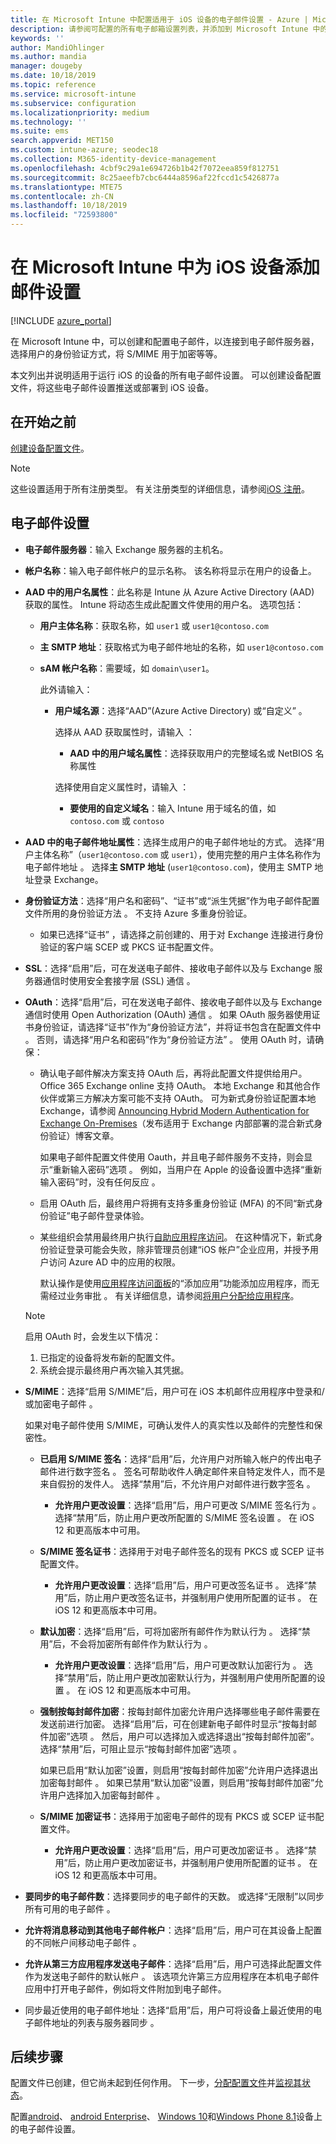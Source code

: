 ```yaml
---
title: 在 Microsoft Intune 中配置适用于 iOS 设备的电子邮件设置 - Azure | Microsoft Docs
description: 请参阅可配置的所有电子邮箱设置列表，并添加到 Microsoft Intune 中的 iOS 设备，包括使用 Exchange 服务器和从 Azure Active Directory 获取属性。 还可启用 SSL，使用证书或用户名/密码对用户进行身份验证，并使用 Microsoft Intune 中的设备配置文件在 iOS 设备上同步电子邮件。
keywords: ''
author: MandiOhlinger
ms.author: mandia
manager: dougeby
ms.date: 10/18/2019
ms.topic: reference
ms.service: microsoft-intune
ms.subservice: configuration
ms.localizationpriority: medium
ms.technology: ''
ms.suite: ems
search.appverid: MET150
ms.custom: intune-azure; seodec18
ms.collection: M365-identity-device-management
ms.openlocfilehash: 4cbf9c29a1e694726b1b42f7072eea859f812751
ms.sourcegitcommit: 8c25aeefb7cbc6444a8596af22fccd1c5426877a
ms.translationtype: MTE75
ms.contentlocale: zh-CN
ms.lasthandoff: 10/18/2019
ms.locfileid: "72593800"
---
```

# <a name="add-e-mail-settings-for-ios-devices-in-microsoft-intune"></a>在 Microsoft Intune 中为 iOS 设备添加邮件设置

[!INCLUDE [azure_portal](../includes/azure_portal.md)]

在 Microsoft Intune 中，可以创建和配置电子邮件，以连接到电子邮件服务器，选择用户的身份验证方式，将 S/MIME 用于加密等等。

本文列出并说明适用于运行 iOS 的设备的所有电子邮件设置。 可以创建设备配置文件，将这些电子邮件设置推送或部署到 iOS 设备。

## <a name="before-you-begin"></a>在开始之前

[创建设备配置文件](../email-settings-configure.md)。

> [!NOTE]
> 这些设置适用于所有注册类型。 有关注册类型的详细信息，请参阅[iOS 注册](../ios-enroll.md)。

## <a name="email-settings"></a>电子邮件设置

- **电子邮件服务器**：输入 Exchange 服务器的主机名。
- **帐户名称**：输入电子邮件帐户的显示名称。 该名称将显示在用户的设备上。
- **AAD 中的用户名属性**：此名称是 Intune 从 Azure Active Directory (AAD) 获取的属性。 Intune 将动态生成此配置文件使用的用户名。 选项包括：
  - **用户主体名称**：获取名称，如 `user1` 或 `user1@contoso.com`
  - **主 SMTP 地址**：获取格式为电子邮件地址的名称，如 `user1@contoso.com`
  - **sAM 帐户名称**：需要域，如 `domain\user1`。

    此外请输入：  
    - **用户域名源**：选择“AAD”(Azure Active Directory) 或“自定义”   。

      选择从 AAD 获取属性时，请输入  ：
      - **AAD 中的用户域名属性**：选择获取用户的完整域名或 NetBIOS 名称属性  

      选择使用自定义属性时，请输入  ：
      - **要使用的自定义域名**：输入 Intune 用于域名的值，如 `contoso.com` 或 `contoso`

- **AAD 中的电子邮件地址属性**：选择生成用户的电子邮件地址的方式。 选择“用户主体名称”（`user1@contoso.com` 或 `user1`），使用完整的用户主体名称作为电子邮件地址  。 选择**主 SMTP 地址** (`user1@contoso.com`)，使用主 SMTP 地址登录 Exchange。
- **身份验证方法**：选择“用户名和密码”、“证书”或“派生凭据”作为电子邮件配置文件所用的身份验证方法    。 不支持 Azure 多重身份验证。
  - 如果已选择“证书”  ，请选择之前创建的、用于对 Exchange 连接进行身份验证的客户端 SCEP 或 PKCS 证书配置文件。
- **SSL**：选择“启用”后，可在发送电子邮件、接收电子邮件以及与 Exchange 服务器通信时使用安全套接字层 (SSL) 通信  。
- **OAuth**：选择“启用”后，可在发送电子邮件、接收电子邮件以及与 Exchange 通信时使用 Open Authorization (OAuth) 通信  。 如果 OAuth 服务器使用证书身份验证，请选择“证书”作为“身份验证方法”，并将证书包含在配置文件中   。 否则，请选择“用户名和密码”作为“身份验证方法”   。 使用 OAuth 时，请确保：

  - 确认电子邮件解决方案支持 OAuth 后，再将此配置文件提供给用户。 Office 365 Exchange online 支持 OAuth。 本地 Exchange 和其他合作伙伴或第三方解决方案可能不支持 OAuth。 可为新式身份验证配置本地 Exchange，请参阅 [Announcing Hybrid Modern Authentication for Exchange On-Premises](https://blogs.technet.microsoft.com/exchange/2017/12/06/announcing-hybrid-modern-authentication-for-exchange-on-premises/)（发布适用于 Exchange 内部部署的混合新式身份验证）博客文章。

    如果电子邮件配置文件使用 Oauth，并且电子邮件服务不支持，则会显示“重新输入密码”选项  。 例如，当用户在 Apple 的设备设置中选择“重新输入密码”时，没有任何反应  。

  - 启用 OAuth 后，最终用户将拥有支持多重身份验证 (MFA) 的不同“新式身份验证”电子邮件登录体验。 

  - 某些组织会禁用最终用户执行[自助应用程序访问](https://docs.microsoft.com/azure/active-directory/manage-apps/manage-self-service-access)。 在这种情况下，新式身份验证登录可能会失败，除非管理员创建“iOS 帐户”企业应用，并授予用户访问 Azure AD 中的应用的权限。

    默认操作是使用[应用程序访问面板](https://docs.microsoft.com/azure/active-directory/user-help/active-directory-saas-access-panel-introduction)的“添加应用”功能添加应用程序，而无需经过业务审批   。 有关详细信息，请参阅[将用户分配给应用程序](https://docs.microsoft.com/azure/active-directory/manage-apps/ways-users-get-assigned-to-applications)。

  > [!NOTE]
  > 启用 OAuth 时，会发生以下情况：  
  > 1. 已指定的设备将发布新的配置文件。
  > 2. 系统会提示最终用户再次输入其凭据。

- **S/MIME**：选择“启用 S/MIME”后，用户可在 iOS 本机邮件应用程序中登录和/或加密电子邮件  。 

  如果对电子邮件使用 S/MIME，可确认发件人的真实性以及邮件的完整性和保密性。

  - **已启用 S/MIME 签名**：选择“启用”后，允许用户对所输入帐户的传出电子邮件进行数字签名  。 签名可帮助收件人确定邮件来自特定发件人，而不是来自假扮的发件人。 选择“禁用”后，不允许用户对邮件进行数字签名  。
    - **允许用户更改设置**：选择“启用”后，用户可更改 S/MIME 签名行为  。 选择“禁用”后，防止用户更改所配置的 S/MIME 签名设置  。 在 iOS 12 和更高版本中可用。

  - **S/MIME 签名证书**：选择用于对电子邮件签名的现有 PKCS 或 SCEP 证书配置文件。
    - **允许用户更改设置**：选择“启用”后，用户可更改签名证书  。 选择“禁用”后，防止用户更改签名证书，并强制用户使用所配置的证书  。 在 iOS 12 和更高版本中可用。

  - **默认加密**：选择“启用”后，可将加密所有邮件作为默认行为  。 选择“禁用”后，不会将加密所有邮件作为默认行为  。
    - **允许用户更改设置**：选择“启用”后，用户可更改默认加密行为  。 选择“禁用”后，防止用户更改加密默认行为，并强制用户使用所配置的设置  。 在 iOS 12 和更高版本中可用。

  - **强制按每封邮件加密**：按每封邮件加密允许用户选择哪些电子邮件需要在发送前进行加密。 选择“启用”后，可在创建新电子邮件时显示“按每封邮件加密”选项  。 然后，用户可以选择加入或选择退出“按每封邮件加密”。 选择“禁用”后，可阻止显示“按每封邮件加密”选项  。

    如果已启用“默认加密”设置，则启用“按每封邮件加密”允许用户选择退出加密每封邮件  。 如果已禁用“默认加密”设置，则启用“按每封邮件加密”允许用户选择加入加密每封邮件  。

  - **S/MIME 加密证书**：选择用于加密电子邮件的现有 PKCS 或 SCEP 证书配置文件。
    - **允许用户更改设置**：选择“启用”后，用户可更改加密证书  。 选择“禁用”后，防止用户更改加密证书，并强制用户使用所配置的证书  。 在 iOS 12 和更高版本中可用。
- **要同步的电子邮件数**：选择要同步的电子邮件的天数。 或选择“无限制”以同步所有可用的电子邮件  。
- **允许将消息移动到其他电子邮件帐户**：选择“启用”后，用户可在其设备上配置的不同帐户间移动电子邮件  。
- **允许从第三方应用程序发送电子邮件**：选择“启用”后，用户可选择此配置文件作为发送电子邮件的默认帐户  。 该选项允许第三方应用程序在本机电子邮件应用中打开电子邮件，例如将文件附加到电子邮件。
- 同步最近使用的电子邮件地址：选择“启用”后，用户可将设备上最近使用的电子邮件地址的列表与服务器同步   。

## <a name="next-steps"></a>后续步骤

配置文件已创建，但它尚未起到任何作用。 下一步，[分配配置文件](../device-profile-assign.md)并[监视其状态](../device-profile-monitor.md)。

配置[android](../email-settings-android.md)、 [android Enterprise](../email-settings-android-enterprise.md)、 [Windows 10](email-settings-windows-10.md)和[Windows Phone 8.1](email-settings-windows-phone-8-1.md)设备上的电子邮件设置。
